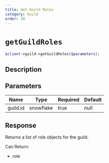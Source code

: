 ```yaml
---
title: Get Guild Roles
category: Guild
order: 20
---
```


# `getGuildRoles`

```php
$client->guild->getGuildRoles($parameters);
```

## Description



## Parameters


Name | Type | Required | Default
--- | --- | --- | ---
guild.id | snowflake | true | *null*

## Response

Returns a list of role objects for the guild.

Can Return:

* role
